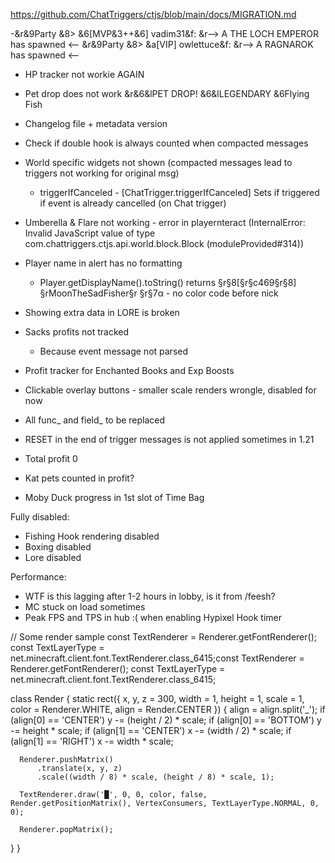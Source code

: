 https://github.com/ChatTriggers/ctjs/blob/main/docs/MIGRATION.md

-&r&9Party &8> &6[MVP&3++&6] vadim31&f: &r--> A THE LOCH EMPEROR has spawned <--
&r&9Party &8> &a[VIP] owlettuce&f: &r--> A RAGNAROK has spawned <--

- HP tracker not workie AGAIN

- Pet drop does not work
&r&6&lPET DROP! &6&lLEGENDARY &6Flying Fish

- Changelog file + metadata version

- Check if double hook is always counted when compacted messages
- World specific widgets not shown (compacted messages lead to triggers not working for original msg)
  - triggerIfCanceled - [ChatTrigger.triggerIfCanceled] Sets if triggered if event is already cancelled (on Chat trigger)
- Umberella & Flare not working - error in playernteract (InternalError: Invalid JavaScript value of type com.chattriggers.ctjs.api.world.block.Block (moduleProvided#314))
- Player name in alert has no formatting
  -  Player.getDisplayName().toString() returns §r§8[§r§c469§r§8] §rMoonTheSadFisher§r §r§7α - no color code before nick

- Showing extra data in LORE is broken

- Sacks profits not tracked
  - Because event message not parsed

- Profit tracker for Enchanted Books and Exp Boosts
- Clickable overlay buttons  - smaller scale renders wrongle, disabled for now
- All func_ and field_ to be replaced
- RESET in the end of trigger messages is not applied sometimes in 1.21
- Total profit 0
- Kat pets counted in profit?

- Moby Duck progress in 1st slot of Time Bag

Fully disabled:
- Fishing Hook rendering disabled
- Boxing disabled
- Lore disabled

Performance:
- WTF is this lagging after 1-2 hours in lobby, is it from /feesh?
- MC stuck on load sometimes
- Peak FPS and TPS in hub :( when enabling Hypixel Hook timer



// Some render sample
const TextRenderer = Renderer.getFontRenderer();
const TextLayerType = net.minecraft.client.font.TextRenderer.class_6415;const TextRenderer = Renderer.getFontRenderer();
const TextLayerType = net.minecraft.client.font.TextRenderer.class_6415;

class Render {
  static rect({ x, y, z = 300, width = 1, height = 1, scale = 1, color = Renderer.WHITE, align = Render.CENTER }) {
      align = align.split('_');
      if (align[0] == 'CENTER') y -= (height / 2) * scale;
      if (align[0] == 'BOTTOM') y -= height * scale;
      if (align[1] == 'CENTER') x -= (width / 2) * scale;
      if (align[1] == 'RIGHT') x -= width * scale;
  
      Renderer.pushMatrix()
          .translate(x, y, z)
          .scale((width / 8) * scale, (height / 8) * scale, 1);
  
      TextRenderer.draw('█', 0, 0, color, false, Render.getPositionMatrix(), VertexConsumers, TextLayerType.NORMAL, 0, 0);
  
      Renderer.popMatrix();
  }
}